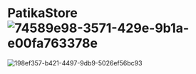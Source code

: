 # PatikaStore![74589e98-3571-429e-9b1a-e00fa763378e](https://user-images.githubusercontent.com/70902651/223973106-ff326773-34b7-4e46-b894-ae34570ca07f.jpg)
![198ef357-b421-4497-9db9-5026ef56bc93](https://user-images.githubusercontent.com/70902651/223973128-72d07dc5-2854-4157-8586-f4fc8765affd.jpg)
